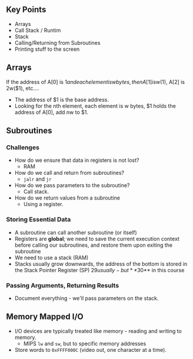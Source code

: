 
## Key Points
- Arrays
- Call Stack / Runtim
- Stack
- Calling/Returning from Subroutines
- Printing stuff to the screen

## Arrays
If the address of A[0] is $1 and each element is w bytes, 
then A[1] is w($1), A[2] is 2w($1), etc....
- The address of $1 is the base address.
- Looking for the nth element, each element is w bytes, $1 holds the address of A[0], add nw to $1. 

## Subroutines
### Challenges
- How do we ensure that data in registers is not lost?
    + RAM
- How do we call and return from subroutines?
    + `jalr` and `jr`
- How do we pass parameters to the subroutine?
    + Call stack.
- How do we return values from a subroutine
    + Using a register. 

### Storing Essential Data
- A subroutine can call another subroutine (or itself)
- Registers are **global**; we need to save the current execution context before calling our subroutines, and restore them upon exiting the subroutine
- We need to use a stack (RAM)
- Stacks usually grow downwards, the address of the bottom is stored in the Stack Pointer Register (SP) $29 usually - but **$30** in this course


### Passing Arguments, Returning Results
- Document everything - we'll pass parameters on the stack. 
## Memory Mapped I/O 

- I/O devices are typically treated like memory - reading and writing to memory. 
    - MIPS `lw` and `sw`, but to specific memory addresses 
- Store words to `0xFFFF000C` (video out, one character at a time).
